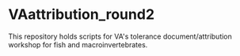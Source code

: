 # VAattribution_round2
This repository holds scripts for VA's tolerance document/attribution workshop for fish and macroinvertebrates. 
